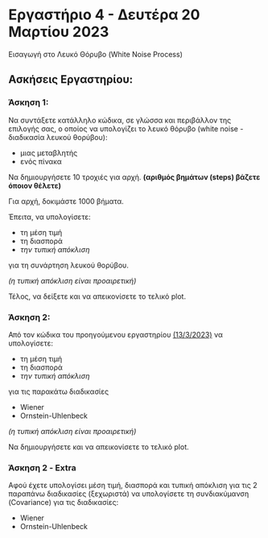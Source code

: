 # Εργαστήριο 4 - Δευτέρα 20 Μαρτίου 2023

Εισαγωγή στο Λευκό Θόρυβο (White Noise Process)

## Ασκήσεις Εργαστηρίου:

### Άσκηση 1:

Να συντάξετε κατάλληλο κώδικα, σε γλώσσα και περιβάλλον της επιλογής σας, ο οποίος να υπολογίζει το λευκό θόρυβο (white noise - διαδικασία λευκού θορύβου):

- μιας μεταβλητής
- ενός πίνακα

Να δημιουργήσετε 10 τροχιές για αρχή. **(αριθμός βημάτων (steps) βάζετε όποιον θέλετε)**

Για αρχή, δοκιμάστε 1000 βήματα.

Έπειτα, να υπολογίσετε:

 - τη μέση τιμή
 - τη διασπορά
 - *την τυπική απόκλιση*

για τη συνάρτηση λευκού θορύβου.

*(η τυπική απόκλιση είναι προαιρετική)*

Τέλος, να δείξετε και να απεικονίσετε το τελικό plot.

### Άσκηση 2:

Από τον κώδικα του προηγούμενου εργαστηρίου [(13/3/2023)](https://github.com/p19pago/stochastic-data-analysis-2023/tree/main/Labs/Lab3) να υπολογίσετε:

- τη μέση τιμή
- τη διασπορά
- *την τυπική απόκλιση*

για τις παρακάτω διαδικασίες

- Wiener
- Ornstein-Uhlenbeck

*(η τυπική απόκλιση είναι προαιρετική)*

Να δημιουργήσετε και να απεικονίσετε το τελικό plot.

### Άσκηση 2 - Extra

Αφού έχετε υπολογίσει μέση τιμή, διασπορά και τυπική απόκλιση για τις 2 παραπάνω διαδικασίες (ξεχωριστά) να υπολογίσετε τη συνδιακύμανση (Covariance) για τις διαδικασίες:

- Wiener
- Ornstein-Uhlenbeck
